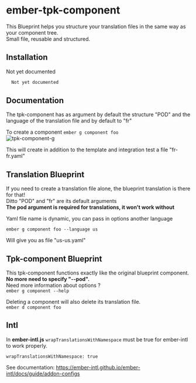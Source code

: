 
# ember-tpk-component

This Blueprint helps you structure your translation files in the same way as your component tree.  
Small file, reusable and structured.  

## Installation

Not yet documented

```bash
  Not yet documented
```
    
## Documentation

The tpk-component has as argument by default the structure "POD" and the language of the translation file and by default to "fr"  

To create a component `ember g component foo`  
  ![tpk-component-g  ](https://user-images.githubusercontent.com/99978590/208912877-4afe1bb1-8fcf-4470-ad39-0120ffc7fe77.png)


This will create in addition to the template and integration test a file "fr-fr.yaml"  


## Translation Blueprint

If you need to create a translation file alone, the blueprint translation is there for that!  
Ditto "POD" and "fr" are its default arguments  
**The pod argument is required for translations, it won't work without**


Yaml file name is dynamic, you can pass in options another language  

`ember g component foo --language us`

Will give you as file "us-us.yaml"  
## Tpk-component Blueprint

This tpk-component functions exactly like the original blueprint component. **No more need to specify "--pod".**  
Need more information about options ?  
`ember g component --help`


Deleting a component will also delete its translation file.  
`ember d component foo`  

## Intl  
In **ember-intl.js**
`wrapTranslationsWithNamespace` must be true for ember-intl to work properly.  

`wrapTranslationsWithNamespace: true`

See documentation:
https://ember-intl.github.io/ember-intl/docs/guide/addon-configs
